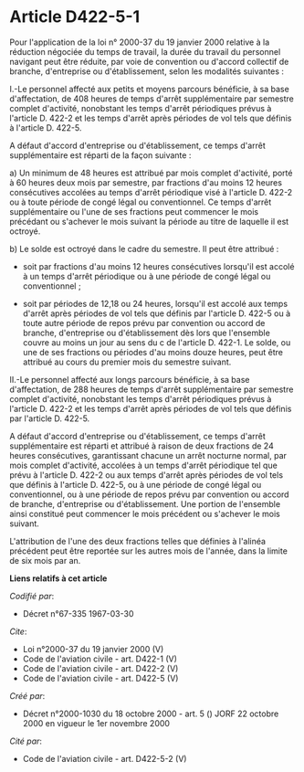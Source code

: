 # Article D422-5-1

Pour l'application de la loi n° 2000-37 du 19 janvier 2000 relative à la réduction négociée du temps de travail, la durée du
travail du personnel navigant peut être réduite, par voie de convention ou d'accord collectif de branche, d'entreprise ou
d'établissement, selon les modalités suivantes : 

I.-Le personnel affecté aux petits et moyens parcours bénéficie, à sa base d'affectation, de 408 heures de temps d'arrêt
supplémentaire par semestre complet d'activité, nonobstant les temps d'arrêt périodiques prévus à l'article D. 422-2 et les
temps d'arrêt après périodes de vol tels que définis à l'article D. 422-5. 

A défaut d'accord d'entreprise ou d'établissement, ce temps d'arrêt supplémentaire est réparti de la façon suivante : 

a) Un minimum de 48 heures est attribué par mois complet d'activité, porté à 60 heures deux mois par semestre, par fractions
d'au moins 12 heures consécutives accolées au temps d'arrêt périodique visé à l'article D. 422-2 ou à toute période de congé
légal ou conventionnel. Ce temps d'arrêt supplémentaire ou l'une de ses fractions peut commencer le mois précédant ou
s'achever le mois suivant la période au titre de laquelle il est octroyé. 

b) Le solde est octroyé dans le cadre du semestre. Il peut être attribué :

- soit par fractions d'au moins 12 heures consécutives lorsqu'il est accolé à un temps d'arrêt périodique ou à une période de
congé légal ou conventionnel ;

- soit par périodes de 12,18 ou 24 heures, lorsqu'il est accolé aux temps d'arrêt après périodes de vol tels que définis par
l'article D. 422-5 ou à toute autre période de repos prévu par convention ou accord de branche, d'entreprise ou
d'établissement dès lors que l'ensemble couvre au moins un jour au sens du c de l'article D. 422-1. Le solde, ou une de ses
fractions ou périodes d'au moins douze heures, peut être attribué au cours du premier mois du semestre suivant. 

II.-Le personnel affecté aux longs parcours bénéficie, à sa base d'affectation, de 288 heures de temps d'arrêt supplémentaire
par semestre complet d'activité, nonobstant les temps d'arrêt périodiques prévus à l'article D. 422-2 et les temps d'arrêt
après périodes de vol tels que définis par l'article D. 422-5. 

A défaut d'accord d'entreprise ou d'établissement, ce temps d'arrêt supplémentaire est réparti et attribué à raison de deux
fractions de 24 heures consécutives, garantissant chacune un arrêt nocturne normal, par mois complet d'activité, accolées à
un temps d'arrêt périodique tel que prévu à l'article D. 422-2 ou aux temps d'arrêt après périodes de vol tels que définis à
l'article D. 422-5, ou à une période de congé légal ou conventionnel, ou à une période de repos prévu par convention ou
accord de branche, d'entreprise ou d'établissement. Une portion de l'ensemble ainsi constitué peut commencer le mois
précédent ou s'achever le mois suivant. 

L'attribution de l'une des deux fractions telles que définies à l'alinéa précédent peut être reportée sur les autres mois de
l'année, dans la limite de six mois par an.

**Liens relatifs à cet article**

_Codifié par_:

  - Décret n°67-335 1967-03-30

_Cite_:

  - Loi n°2000-37 du 19 janvier 2000 (V)
  - Code de l'aviation civile - art. D422-1 (V)
  - Code de l'aviation civile - art. D422-2 (V)
  - Code de l'aviation civile - art. D422-5 (V)

_Créé par_:

  - Décret n°2000-1030 du 18 octobre 2000 - art. 5 () JORF 22 octobre 2000 en vigueur le 1er novembre 2000

_Cité par_:

  - Code de l'aviation civile - art. D422-5-2 (V)
